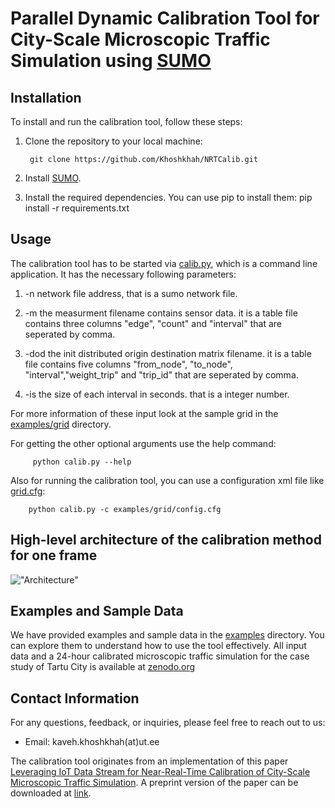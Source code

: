 # Parallel Dynamic Calibration Tool for City-Scale Microscopic Traffic Simulation using [SUMO](https://sumo.dlr.de/index.html)


## Installation

To install and run the calibration tool, follow these steps:

1. Clone the repository to your local machine:

        git clone https://github.com/Khoshkhah/NRTCalib.git     

2. Install [SUMO](https://sumo.dlr.de/docs/Downloads.php).

3. Install the required dependencies. You can use pip to install them:
pip install -r requirements.txt


## Usage

The calibration tool has to be started via [calib.py](calib.py), which is a command line application. It has the necessary following parameters:

1. -n network file address, that is a sumo network file.

2. -m the measurment filename contains sensor data. 
        it is a table file contains three columns "edge", "count" and "interval" that are seperated by comma.

3. -dod the init distributed origin destination matrix filename.
        it is a table file contains five columns "from_node", "to_node", "interval","weight_trip" and "trip_id" that are seperated by comma.

4. -is the size of each interval in seconds. that is a integer number.

For more information of these input look at the sample grid in the [examples/grid](./examples/grid/) directory.

For getting the other optional arguments use the help command:

         python calib.py --help

Also for running the calibration tool, you can use a configuration xml file like [grid.cfg](./examples/grid/grid.cfg):

        python calib.py -c examples/grid/config.cfg


## High-level architecture of the calibration method for one frame


 !["Architecture"](assets/images/architecture.jpg)


## Examples and Sample Data

We have provided examples and sample data in the [examples](./examples) directory. You can explore them to understand how to use the tool effectively.
All input data and a 24-hour calibrated microscopic traffic simulation for the case study of Tartu City is available at [zenodo.org](https://doi.org/10.5281/zenodo.8125656)

## Contact Information

For any questions, feedback, or inquiries, please feel free to reach out to us:
- Email: kaveh.khoshkhah(at)ut.ee

The calibration tool originates from an implementation of this paper [Leveraging IoT Data Stream for Near-Real-Time Calibration of City-Scale Microscopic Traffic Simulation](#). A preprint version of the paper can be downloaded at [link](https://arxiv.org/pdf/2210.17315.pdf).


